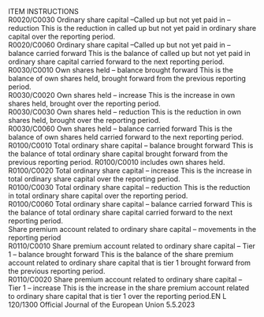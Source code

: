  
ITEM  INSTRUCTIONS  
R0020/C0030  Ordinary share capital –Called up 
but not yet paid in – reduction  This is the reduction in called up but not yet paid in ordinary share 
capital over the reporting period.  
R0020/C0060  Ordinary share capital –Called up 
but not yet paid in – balance 
carried forward  This is the balance of called up but not yet paid in ordinary share capital 
carried forward to the next reporting period.  
R0030/C0010  Own shares held – balance 
brought forward  This is the balance of own shares held, brought forward from the 
previous reporting period.  
R0030/C0020  Own shares held – increase  This is the increase in own shares held, brought over the reporting 
period.  
R0030/C0030  Own shares held – reduction  This is the reduction in own shares held, brought over the reporting 
period.  
R0030/C0060  Own shares held – balance carried 
forward  This is the balance of own shares held carried forward to the next 
reporting period.  
R0100/C0010  Total ordinary share capital – 
balance brought forward  This is the balance of total ordinary share capital brought forward from 
the previous reporting period. R0100/C0010 includes own shares held.  
R0100/C0020  Total ordinary share capital – 
increase  This is the increase in total ordinary share capital over the reporting 
period.  
R0100/C0030  Total ordinary share capital – 
reduction  This is the reduction in total ordinary share capital over the reporting 
period.  
R0100/C0060  Total ordinary share capital – 
balance carried forward  This is the balance of total ordinary share capital carried forward to the 
next reporting period.  
Share premium 
account related to 
ordinary share capital 
– movements in the 
reporting period  
R0110/C0010  Share premium account related to 
ordinary share capital – Tier 1 – 
balance brought forward  This is the balance of the share premium account related to ordinary 
share capital that is tier 1 brought forward from the previous reporting 
period.  
R0110/C0020  Share premium account related to 
ordinary share capital – Tier 1 – 
increase  This is the increase in the share premium account related to ordinary 
share capital that is tier 1 over the reporting period.EN  L 120/1300 Official Journal of the European Union 5.5.2023
